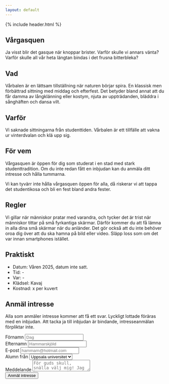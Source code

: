 ```yaml
---
layout: default
---
```

<section class="hero hero--gasque">
  {% include header.html %}
  <h1 class="hero_headline">Vårgasquen</h1>
  <p class="hero_text">Ja visst blir det gasque när knoppar brister. Varför skulle vi annars vänta? Varför skulle all vår heta längtan bindas i det frusna bitterbleka?</p>
</section>
<section>
   <div class="page_container">
    <h2 class="page_headline">Vad</h2>
    <p class="page_text page_text--last">Vårbalen är en lättsam tillställning när naturen börjar spira. En klassisk men förbättrad sittning med middag och efterfest. Det betyder bland annat att du får damma av långklänning eller kostym, njuta av uppträdanden, bläddra i sånghäften och dansa&nbsp;vilt.</p>
        <h2 class="page_headline">Varför</h2>
    <p class="page_text page_text--last">Vi saknade sittningarna från studenttiden. Vårbalen är ett tillfälle att vakna ur vinterdvalan och klä upp sig.</p>
    <h2 class="page_headline">För vem</h2>
    <p class="page_text">Vårgasquen är öppen för dig som studerat i en stad med stark studenttradition. Om du inte redan fått en inbjudan kan du anmäla ditt intresse och hålla tummarna.</p>
    <p class="page_text page_text--last">Vi kan tyvärr inte hålla vårgasquen öppen för alla, då riskerar vi att tappa det studentikosa och bli en fest bland andra fester.</p>
    <h2 class="page_headline">Regler</h2>
    <p class="page_text page_text--last">Vi gillar när människor pratar med varandra, och tycker det är trist när människor tittar på små fyrkantiga skärmar. Därför kommer du att få lämna in alla dina små skärmar när du anländer. Det gör också att du inte behöver oroa dig över att du ska hamna på bild eller video. Släpp loss som om det var innan smartphones istället.</p>
    <h2 class="page_headline">Praktiskt</h2>
    <ul>
      <li>Datum: Våren 2025, datum inte satt.</li>
      <li>Tid: -</li>
      <li>Var: -</li>
      <li>Klädsel: Kavaj</li>
      <li>Kostnad: x per kuvert</li>
    </ul>
    <p class="page_text page_text--last"></p>
    <h2 class="page_headline">Anmäl intresse</h2>
    <p class="page_text page_text--last">Alla som anmäler intresse kommer att få ett svar. Lyckligt lottade föräras med en inbjudan. Att tacka ja till inbjudan är bindande, intresseanmälan förpliktar inte.</p>
    <form class="form" action="https://formspree.io/f/xnnaejrl" method="POST">
      <div class="form_subgroup">
        <label class="form_label" for="firstname">Förnamn</label>
        <input class="form_input" id="firstname" name="firstname" placeholder="Dag" />
      </div>
      <div class="form_subgroup">
        <label class="form_label" for="lastname">Efternamn</label>
        <input class="form_input" id="lastname" name="lastname" placeholder="Hammarskjöld" />
      </div>
      <div class="form_subgroup">
        <label class="form_label" for="email">E-post</label>
        <input class="form_input" id="form_email" name="email" placeholder="hammarn@hotmail.com" />
      </div>
      <div class="form_subgroup">
        <label class="form_label" for="education">Alumn från</label>
        <select class="form_select" id="education" name="education">
          <option value="uppsala">Uppsala universitet</option>
          <option value="lund">Lunds universitet</option>
          <option value="chalmers">Chalmers</option>
          <option value="other">Annat - fyll i nedan</option>
        </select>
      </div>
      <div class="form_subgroup">
        <label class="form_label" for="message">Meddelande</label>
        <textarea class="form_textarea" id="message" name="message" placeholder="För guds skull, snälla välj mig! Jag kan 42 snapsvisor utantill!"></textarea>
      </div>
      <input type="hidden" name="_next" value="https://orden.eljest.se/tack" />
      <input type="hidden" name="_subject" value="Anmälan vårgasque!" />
      <input class="form_submit" type="submit" id="submit" value="Anmäl intresse" />
    </form>
  </div>
</section>
